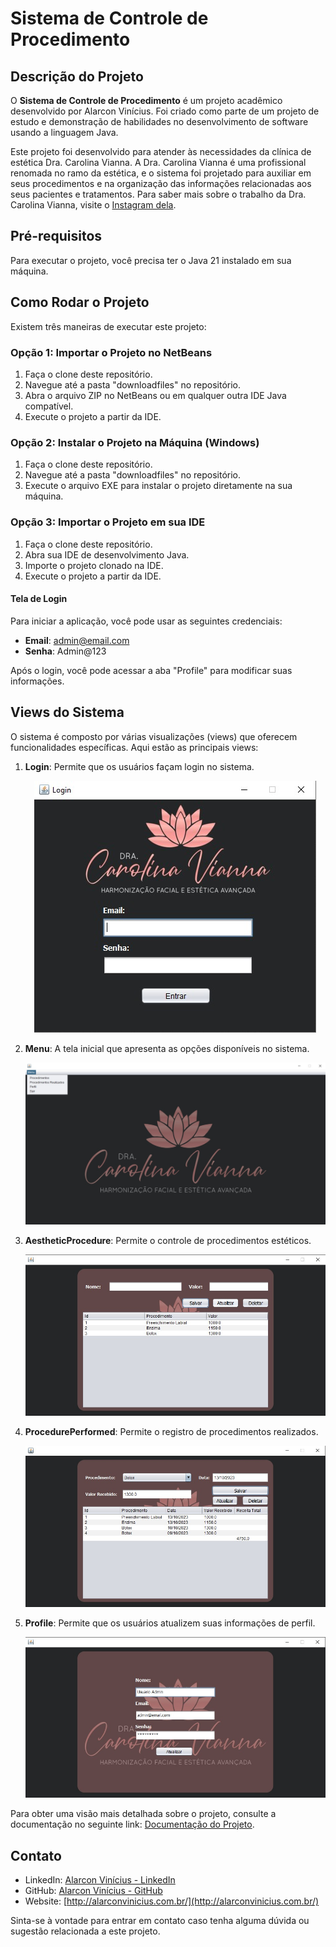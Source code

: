 # Sistema de Controle de Procedimento

## Descrição do Projeto

O **Sistema de Controle de Procedimento** é um projeto acadêmico desenvolvido por Alarcon Vinícius. Foi criado como parte de um projeto de estudo e demonstração de habilidades no desenvolvimento de software usando a linguagem Java.

Este projeto foi desenvolvido para atender às necessidades da clínica de estética Dra. Carolina Vianna. A Dra. Carolina Vianna é uma profissional renomada no ramo da estética, e o sistema foi projetado para auxiliar em seus procedimentos e na organização das informações relacionadas aos seus pacientes e tratamentos. Para saber mais sobre o trabalho da Dra. Carolina Vianna, visite o [Instagram dela](https://www.instagram.com/dracarolinavianna/?igshid=MzRlODBiNWFlZA%3D%3D).

## Pré-requisitos

Para executar o projeto, você precisa ter o Java 21 instalado em sua máquina.

## Como Rodar o Projeto

Existem três maneiras de executar este projeto:

### Opção 1: Importar o Projeto no NetBeans

1. Faça o clone deste repositório.
2. Navegue até a pasta "downloadfiles" no repositório.
3. Abra o arquivo ZIP no NetBeans ou em qualquer outra IDE Java compatível.
4. Execute o projeto a partir da IDE.

### Opção 2: Instalar o Projeto na Máquina (Windows)

1. Faça o clone deste repositório.
2. Navegue até a pasta "downloadfiles" no repositório.
3. Execute o arquivo EXE para instalar o projeto diretamente na sua máquina.

### Opção 3: Importar o Projeto em sua IDE

1. Faça o clone deste repositório.
2. Abra sua IDE de desenvolvimento Java.
3. Importe o projeto clonado na IDE.
4. Execute o projeto a partir da IDE.

#### Tela de Login

Para iniciar a aplicação, você pode usar as seguintes credenciais:

- **Email**: admin@email.com
- **Senha**: Admin@123

Após o login, você pode acessar a aba "Profile" para modificar suas informações.

## Views do Sistema

O sistema é composto por várias visualizações (views) que oferecem funcionalidades específicas. Aqui estão as principais views:

1. **Login**: Permite que os usuários façam login no sistema.
   <p align="center">
     <img src="https://github.com/AlarconVinicius/sistema-de-controle-de-procedimento/blob/main/src/Views/Images/Screenshots/Login.jpg">
   </p>
2. **Menu**: A tela inicial que apresenta as opções disponíveis no sistema.
   <p align="center">
     <img src="https://github.com/AlarconVinicius/sistema-de-controle-de-procedimento/blob/main/src/Views/Images/Screenshots/Menu.jpg">
   </p>
3. **AestheticProcedure**: Permite o controle de procedimentos estéticos.
   <p align="center">
     <img src="https://github.com/AlarconVinicius/sistema-de-controle-de-procedimento/blob/main/src/Views/Images/Screenshots/AestheticProcedure.jpg">
   </p>
4. **ProcedurePerformed**: Permite o registro de procedimentos realizados.
   <p align="center">
     <img src="https://github.com/AlarconVinicius/sistema-de-controle-de-procedimento/blob/main/src/Views/Images/Screenshots/ProcedurePerformed.jpg">
   </p>
5. **Profile**: Permite que os usuários atualizem suas informações de perfil.
   <p align="center">
     <img src="https://github.com/AlarconVinicius/sistema-de-controle-de-procedimento/blob/main/src/Views/Images/Screenshots/Profile.jpg">
   </p>

Para obter uma visão mais detalhada sobre o projeto, consulte a documentação no seguinte link: [Documentação do Projeto](https://alarconvinicius.github.io/sistema-de-controle-de-procedimento/).

## Contato

- LinkedIn: [Alarcon Vinícius - LinkedIn](https://www.linkedin.com/in/vin%C3%ADcius-alarcon-52a8a820a/)
- GitHub: [Alarcon Vinícius - GitHub](https://github.com/AlarconVinicius)
- Website: [http://alarconvinicius.com.br/](http://alarconvinicius.com.br/)

Sinta-se à vontade para entrar em contato caso tenha alguma dúvida ou sugestão relacionada a este projeto.
